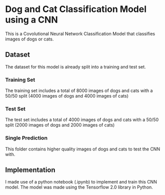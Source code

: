 # Dog and Cat Classification Model using a CNN
This is a Covolutional Neural Network Classification Model that classifies images of dogs or cats.

## Dataset
The dataset for this model is already split into a training and test set.
### Training Set
The training set includes a total of 8000 images of dogs and cats with a 50/50 split (4000 images of dogs and 4000 images of cats)
### Test Set
The test set includes a total of 4000 images of dogs and cats with a 50/50 split (2000 images of dogs and 2000 images of cats)
### Single Prediction
This folder contains higher quality images of dogs and cats to test the CNN with.

## Implementation
I made use of a python notebook (.ipynb) to implement and train this CNN model. The model was made using the Tensorflow 2.0 library in Python.

